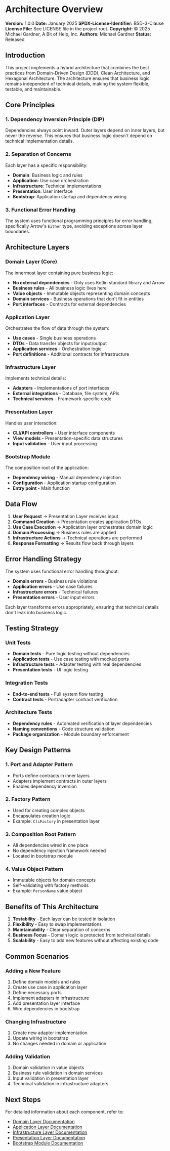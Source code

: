 # Architecture Overview

**Version:** 1.0.0
**Date:** January 2025
**SPDX-License-Identifier:** BSD-3-Clause
**License File:** See LICENSE file in the project root.
**Copyright:** © 2025 Michael Gardner, A Bit of Help, Inc.
**Authors:** Michael Gardner
**Status:** Released

## Introduction

This project implements a hybrid architecture that combines the best practices from Domain-Driven Design (DDD), Clean Architecture, and Hexagonal Architecture. The architecture ensures that business logic remains independent of technical details, making the system flexible, testable, and maintainable.

## Core Principles

### 1. Dependency Inversion Principle (DIP)
Dependencies always point inward. Outer layers depend on inner layers, but never the reverse. This ensures that business logic doesn't depend on technical implementation details.

### 2. Separation of Concerns
Each layer has a specific responsibility:
- **Domain**: Business logic and rules
- **Application**: Use case orchestration
- **Infrastructure**: Technical implementations
- **Presentation**: User interface
- **Bootstrap**: Application startup and dependency wiring

### 3. Functional Error Handling
The system uses functional programming principles for error handling, specifically Arrow's `Either` type, avoiding exceptions across layer boundaries.

## Architecture Layers

### Domain Layer (Core)
The innermost layer containing pure business logic:
- **No external dependencies** - Only uses Kotlin standard library and Arrow
- **Business rules** - All business logic lives here
- **Value objects** - Immutable objects representing domain concepts
- **Domain services** - Business operations that don't fit in entities
- **Port interfaces** - Contracts for external dependencies

### Application Layer
Orchestrates the flow of data through the system:
- **Use cases** - Single business operations
- **DTOs** - Data transfer objects for input/output
- **Application services** - Orchestration logic
- **Port definitions** - Additional contracts for infrastructure

### Infrastructure Layer
Implements technical details:
- **Adapters** - Implementations of port interfaces
- **External integrations** - Database, file system, APIs
- **Technical services** - Framework-specific code

### Presentation Layer
Handles user interaction:
- **CLI/API controllers** - User interface components
- **View models** - Presentation-specific data structures
- **Input validation** - User input processing

### Bootstrap Module
The composition root of the application:
- **Dependency wiring** - Manual dependency injection
- **Configuration** - Application startup configuration
- **Entry point** - Main function

## Data Flow

1. **User Request** → Presentation Layer receives input
2. **Command Creation** → Presentation creates application DTOs
3. **Use Case Execution** → Application layer orchestrates domain logic
4. **Domain Processing** → Business rules are applied
5. **Infrastructure Actions** → Technical operations are performed
6. **Response Formatting** → Results flow back through layers

## Error Handling Strategy

The system uses functional error handling throughout:
- **Domain errors** - Business rule violations
- **Application errors** - Use case failures
- **Infrastructure errors** - Technical failures
- **Presentation errors** - User input errors

Each layer transforms errors appropriately, ensuring that technical details don't leak into business logic.

## Testing Strategy

### Unit Tests
- **Domain tests** - Pure logic testing without dependencies
- **Application tests** - Use case testing with mocked ports
- **Infrastructure tests** - Adapter testing with real dependencies
- **Presentation tests** - UI logic testing

### Integration Tests
- **End-to-end tests** - Full system flow testing
- **Contract tests** - Port/adapter contract verification

### Architecture Tests
- **Dependency rules** - Automated verification of layer dependencies
- **Naming conventions** - Code structure validation
- **Package organization** - Module boundary enforcement

## Key Design Patterns

### 1. Port and Adapter Pattern
- Ports define contracts in inner layers
- Adapters implement contracts in outer layers
- Enables dependency inversion

### 2. Factory Pattern
- Used for creating complex objects
- Encapsulates creation logic
- Example: `CliFactory` in presentation layer

### 3. Composition Root Pattern
- All dependencies wired in one place
- No dependency injection framework needed
- Located in bootstrap module

### 4. Value Object Pattern
- Immutable objects for domain concepts
- Self-validating with factory methods
- Example: `PersonName` value object

## Benefits of This Architecture

1. **Testability** - Each layer can be tested in isolation
2. **Flexibility** - Easy to swap implementations
3. **Maintainability** - Clear separation of concerns
4. **Business Focus** - Domain logic is protected from technical details
5. **Scalability** - Easy to add new features without affecting existing code

## Common Scenarios

### Adding a New Feature
1. Define domain models and rules
2. Create use case in application layer
3. Define necessary ports
4. Implement adapters in infrastructure
5. Add presentation layer interface
6. Wire dependencies in bootstrap

### Changing Infrastructure
1. Create new adapter implementation
2. Update wiring in bootstrap
3. No changes needed in domain or application

### Adding Validation
1. Domain validation in value objects
2. Business rule validation in domain services
3. Input validation in presentation layer
4. Technical validation in infrastructure adapters

## Next Steps

For detailed information about each component, refer to:
- [Domain Layer Documentation](./domain-layer.md)
- [Application Layer Documentation](./application-layer.md)
- [Infrastructure Layer Documentation](./infrastructure-layer.md)
- [Presentation Layer Documentation](./presentation-layer.md)
- [Bootstrap Module Documentation](./bootstrap-module.md)